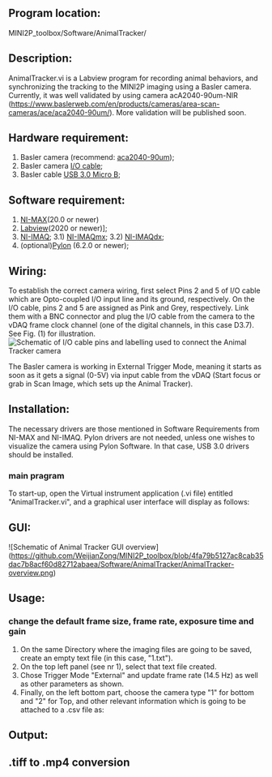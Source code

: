 ## Program location: 
MINI2P_toolbox/Software/AnimalTracker/
## Description: 
AnimalTracker.vi is a Labview program for recording animal behaviors, and synchronizing the tracking to the MINI2P imaging using a Basler camera. Currently, it was well validated by using camera acA2040-90um-NIR (https://www.baslerweb.com/en/products/cameras/area-scan-cameras/ace/aca2040-90um/). More validation will be published soon.
## Hardware requirement: 
1) Basler camera (recommend: [aca2040-90um](https://www.baslerweb.com/en/products/cameras/area-scan-cameras/ace/aca2040-90um/));
2) Basler camera [I/O cable](https://www.baslerweb.com/en/products/vision-components/cable/basler-gp-i-o-cable-hrs-6p-open-p-10-m/);
3) Basler cable [USB 3.0 Micro B](https://www.baslerweb.com/en/products/vision-components/cable/basler-cable-usb-3-0-micro-b-sl-a-p-3-m/);
## Software requirement: 
1) [NI-MAX](https://www.ni.com/en-no/support/downloads/drivers/download.system-configuration.html#371210)(20.0 or newer)
2) [Labview](https://www.ni.com/en-no/support/downloads/software-products/download.labview.html#369643)(2020 or newer)];
3) [NI-IMAQ](https://www.ni.com/en-no/support/downloads/drivers/download.vision-acquisition-software.html#367318);
3.1) [NI-IMAQmx](https://www.ni.com/en-no/support/downloads/drivers/download.ni-daqmx.html#409845);
3.2) [NI-IMAQdx](https://www.ni.com/en-no/support/downloads/drivers/download.vision-acquisition-software.html#367318);
4) (optional)[Pylon](https://www.baslerweb.com/en/sales-support/downloads/software-downloads/software-pylon-6-2-0-windows/) (6.2.0 or newer);
## Wiring:
To establish the correct camera wiring, first select Pins 2 and 5 of I/O cable which are Opto-coupled I/O input line and its ground, respectively. On the I/O cable, pins 2 and 5 are assigned as Pink and Grey, respectively. Link them with a BNC connector and plug the I/O cable from the camera to the vDAQ frame clock channel (one of the digital channels, in this case D3.7). See Fig. (1) for illustration.
![Schematic of I/O cable pins and labelling used to connect the Animal Tracker camera](https://github.com/WeijianZong/MINI2P_toolbox/blob/8b09d5eff4330c718e8ab2673bfa98cee6049cc3/Software/AnimalTracker/CAMERA-IOcable.png)

The Basler camera is working in External Trigger Mode, meaning it starts as soon as it gets a signal (0-5V) via input cable from the vDAQ (Start focus or grab in Scan Image, which sets up the Animal Tracker).
## Installation: 
The necessary drivers are those mentioned in Software Requirements from NI-MAX and NI-IMAQ. Pylon drivers are not needed, unless one wishes to visualize the camera using Pylon Software. In that case, USB 3.0 drivers should be installed.
### main pragram
To start-up, open the Virtual instrument application (.vi file) entitled "AnimalTracker.vi", and a graphical user interface will display as follows:


## GUI:
![Schematic of Animal Tracker GUI overview]
(https://github.com/WeijianZong/MINI2P_toolbox/blob/4fa79b5127ac8cab35dac7b8acf60d82712abaea/Software/AnimalTracker/AnimalTracker-overview.png)
## Usage:
### change the default frame size, frame rate, exposure time and gain
1. On the same Directory where the imaging files are going to be saved, create an empty text file (in this case, "1.txt"). 
2. On the top left panel (see nr 1), select that text file created.
3. Chose Trigger Mode "External" and update frame rate (14.5 Hz) as well as other parameters as shown.
4. Finally, on the left bottom part, choose the camera type "1" for bottom and "2" for Top, and other relevant information which is going to be attached to a .csv file as:

###
## Output:

## .tiff to .mp4 conversion
